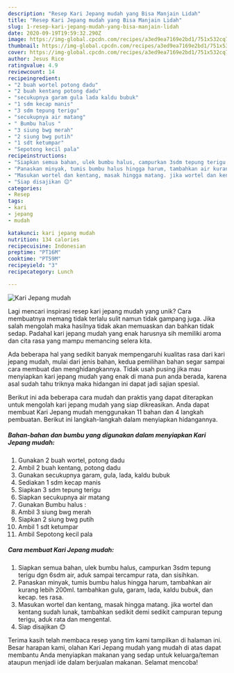 ```yaml
---
description: "Resep Kari Jepang mudah yang Bisa Manjain Lidah"
title: "Resep Kari Jepang mudah yang Bisa Manjain Lidah"
slug: 1-resep-kari-jepang-mudah-yang-bisa-manjain-lidah
date: 2020-09-19T19:59:32.290Z
image: https://img-global.cpcdn.com/recipes/a3ed9ea7169e2bd1/751x532cq70/kari-jepang-mudah-foto-resep-utama.jpg
thumbnail: https://img-global.cpcdn.com/recipes/a3ed9ea7169e2bd1/751x532cq70/kari-jepang-mudah-foto-resep-utama.jpg
cover: https://img-global.cpcdn.com/recipes/a3ed9ea7169e2bd1/751x532cq70/kari-jepang-mudah-foto-resep-utama.jpg
author: Jesus Rice
ratingvalue: 4.9
reviewcount: 14
recipeingredient:
- "2 buah wortel potong dadu"
- "2 buah kentang potong dadu"
- "secukupnya garam gula lada kaldu bubuk"
- "1 sdm kecap manis"
- "3 sdm tepung terigu"
- "secukupnya air matang"
- " Bumbu halus "
- "3 siung bwg merah"
- "2 siung bwg putih"
- "1 sdt ketumpar"
- "Sepotong kecil pala"
recipeinstructions:
- "Siapkan semua bahan, ulek bumbu halus, campurkan 3sdm tepung terigu dgn 6sdm air, aduk sampai tercampur rata, dan sisihkan."
- "Panaskan minyak, tumis bumbu halus hingga harum, tambahkan air kurang lebih 200ml. tambahkan gula, garam, lada, kaldu bubuk, dan kecap. tes rasa."
- "Masukan wortel dan kentang, masak hingga matang. jika wortel dan kentang sudah lunak, tambahkan sedikit demi sedikit campuran tepung terigu, aduk rata dan mengental."
- "Siap disajikan 😊"
categories:
- Resep
tags:
- kari
- jepang
- mudah

katakunci: kari jepang mudah 
nutrition: 134 calories
recipecuisine: Indonesian
preptime: "PT16M"
cooktime: "PT59M"
recipeyield: "3"
recipecategory: Lunch

---
```



![Kari Jepang mudah](https://img-global.cpcdn.com/recipes/a3ed9ea7169e2bd1/751x532cq70/kari-jepang-mudah-foto-resep-utama.jpg)

Lagi mencari inspirasi resep kari jepang mudah yang unik? Cara membuatnya memang tidak terlalu sulit namun tidak gampang juga. Jika salah mengolah maka hasilnya tidak akan memuaskan dan bahkan tidak sedap. Padahal kari jepang mudah yang enak harusnya sih memiliki aroma dan cita rasa yang mampu memancing selera kita.



Ada beberapa hal yang sedikit banyak mempengaruhi kualitas rasa dari kari jepang mudah, mulai dari jenis bahan, kedua pemilihan bahan segar sampai cara membuat dan menghidangkannya. Tidak usah pusing jika mau menyiapkan kari jepang mudah yang enak di mana pun anda berada, karena asal sudah tahu triknya maka hidangan ini dapat jadi sajian spesial.


Berikut ini ada beberapa cara mudah dan praktis yang dapat diterapkan untuk mengolah kari jepang mudah yang siap dikreasikan. Anda dapat membuat Kari Jepang mudah menggunakan 11 bahan dan 4 langkah pembuatan. Berikut ini langkah-langkah dalam menyiapkan hidangannya.

<!--inarticleads1-->

##### Bahan-bahan dan bumbu yang digunakan dalam menyiapkan Kari Jepang mudah:

1. Gunakan 2 buah wortel, potong dadu
1. Ambil 2 buah kentang, potong dadu
1. Gunakan secukupnya garam, gula, lada, kaldu bubuk
1. Sediakan 1 sdm kecap manis
1. Siapkan 3 sdm tepung terigu
1. Siapkan secukupnya air matang
1. Gunakan  Bumbu halus :
1. Ambil 3 siung bwg merah
1. Siapkan 2 siung bwg putih
1. Ambil 1 sdt ketumpar
1. Ambil Sepotong kecil pala




<!--inarticleads2-->

##### Cara membuat Kari Jepang mudah:

1. Siapkan semua bahan, ulek bumbu halus, campurkan 3sdm tepung terigu dgn 6sdm air, aduk sampai tercampur rata, dan sisihkan.
1. Panaskan minyak, tumis bumbu halus hingga harum, tambahkan air kurang lebih 200ml. tambahkan gula, garam, lada, kaldu bubuk, dan kecap. tes rasa.
1. Masukan wortel dan kentang, masak hingga matang. jika wortel dan kentang sudah lunak, tambahkan sedikit demi sedikit campuran tepung terigu, aduk rata dan mengental.
1. Siap disajikan 😊




Terima kasih telah membaca resep yang tim kami tampilkan di halaman ini. Besar harapan kami, olahan Kari Jepang mudah yang mudah di atas dapat membantu Anda menyiapkan makanan yang sedap untuk keluarga/teman ataupun menjadi ide dalam berjualan makanan. Selamat mencoba!
